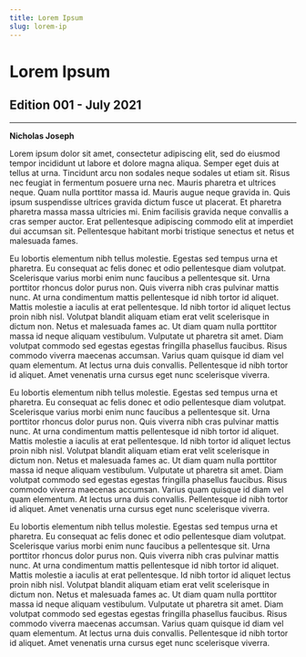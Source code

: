 ```yaml
---
title: Lorem Ipsum
slug: lorem-ip
---
```

# Lorem Ipsum

## Edition 001 - July 2021

---
**Nicholas Joseph**

Lorem ipsum dolor sit amet, consectetur adipiscing elit, sed do eiusmod tempor incididunt ut labore et dolore magna aliqua. Semper eget duis at tellus at urna. Tincidunt arcu non sodales neque sodales ut etiam sit. Risus nec feugiat in fermentum posuere urna nec. Mauris pharetra et ultrices neque. Quam nulla porttitor massa id. Mauris augue neque gravida in. Quis ipsum suspendisse ultrices gravida dictum fusce ut placerat. Et pharetra pharetra massa massa ultricies mi. Enim facilisis gravida neque convallis a cras semper auctor. Erat pellentesque adipiscing commodo elit at imperdiet dui accumsan sit. Pellentesque habitant morbi tristique senectus et netus et malesuada fames.

Eu lobortis elementum nibh tellus molestie. Egestas sed tempus urna et pharetra. Eu consequat ac felis donec et odio pellentesque diam volutpat. Scelerisque varius morbi enim nunc faucibus a pellentesque sit. Urna porttitor rhoncus dolor purus non. Quis viverra nibh cras pulvinar mattis nunc. At urna condimentum mattis pellentesque id nibh tortor id aliquet. Mattis molestie a iaculis at erat pellentesque. Id nibh tortor id aliquet lectus proin nibh nisl. Volutpat blandit aliquam etiam erat velit scelerisque in dictum non. Netus et malesuada fames ac. Ut diam quam nulla porttitor massa id neque aliquam vestibulum. Vulputate ut pharetra sit amet. Diam volutpat commodo sed egestas egestas fringilla phasellus faucibus. Risus commodo viverra maecenas accumsan. Varius quam quisque id diam vel quam elementum. At lectus urna duis convallis. Pellentesque id nibh tortor id aliquet. Amet venenatis urna cursus eget nunc scelerisque viverra.

Eu lobortis elementum nibh tellus molestie. Egestas sed tempus urna et pharetra. Eu consequat ac felis donec et odio pellentesque diam volutpat. Scelerisque varius morbi enim nunc faucibus a pellentesque sit. Urna porttitor rhoncus dolor purus non. Quis viverra nibh cras pulvinar mattis nunc. At urna condimentum mattis pellentesque id nibh tortor id aliquet. Mattis molestie a iaculis at erat pellentesque. Id nibh tortor id aliquet lectus proin nibh nisl. Volutpat blandit aliquam etiam erat velit scelerisque in dictum non. Netus et malesuada fames ac. Ut diam quam nulla porttitor massa id neque aliquam vestibulum. Vulputate ut pharetra sit amet. Diam volutpat commodo sed egestas egestas fringilla phasellus faucibus. Risus commodo viverra maecenas accumsan. Varius quam quisque id diam vel quam elementum. At lectus urna duis convallis. Pellentesque id nibh tortor id aliquet. Amet venenatis urna cursus eget nunc scelerisque viverra.

Eu lobortis elementum nibh tellus molestie. Egestas sed tempus urna et pharetra. Eu consequat ac felis donec et odio pellentesque diam volutpat. Scelerisque varius morbi enim nunc faucibus a pellentesque sit. Urna porttitor rhoncus dolor purus non. Quis viverra nibh cras pulvinar mattis nunc. At urna condimentum mattis pellentesque id nibh tortor id aliquet. Mattis molestie a iaculis at erat pellentesque. Id nibh tortor id aliquet lectus proin nibh nisl. Volutpat blandit aliquam etiam erat velit scelerisque in dictum non. Netus et malesuada fames ac. Ut diam quam nulla porttitor massa id neque aliquam vestibulum. Vulputate ut pharetra sit amet. Diam volutpat commodo sed egestas egestas fringilla phasellus faucibus. Risus commodo viverra maecenas accumsan. Varius quam quisque id diam vel quam elementum. At lectus urna duis convallis. Pellentesque id nibh tortor id aliquet. Amet venenatis urna cursus eget nunc scelerisque viverra.
